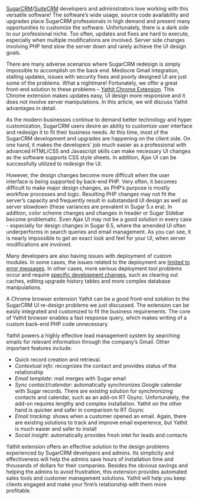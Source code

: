 [SugarCRM](https://www.sugarcrm.com)/[SuiteCRM](https://www.suitecrm.com) developers and administrators love working with this versatile software! The software’s wide usage, source code availability and upgrades place SugarCRM professionals in high demand and present many opportunities to customize the software. Unfortunately, there is a dark side to our professional niche. Too often, updates and fixes are hard to execute, especially when multiple modifications are involved. Server side changes involving PHP tend slow the server down and rarely achieve the UI design goals. 

There are many adverse scenarios where SugarCRM redesign is simply impossible to accomplish on the back end. Mediocre Gmail integration, stalling updates, issues with security fixes and poorly designed UI are just some of the problems. What a nightmare! Fortunately, we offer a great front-end solution to these problems – [Yathit Chrome Extension](https://www.yathit.com). This Chrome extension makes updates easy, UI design more responsive and it does not involve server manipulations. In this article, we will discuss Yathit advantages in detail.      
            
As the modern businesses continue to demand better technology and hyper customization, SugarCRM users desire an ability to customize user interface and redesign it to fit their business needs. At this time, most of the SugarCRM development and upgrades are happening on the client side. On one hand, it makes the developers’ job much easier as a professional with advanced HTML/CSS and Javascript skills can make necessary UI changes as the software supports CSS style sheets. In addition, Ajax UI can be successfully utilized to redesign the UI. 

However, the design changes become more difficult when the user interface is being supported by back-end PHP. Very often, it becomes difficult to make major design changes, as PHP’s purpose is mostly workflow processes and logic. Resulting PHP changes may not fit the server’s capacity and frequently result in substandard UI design as well as server slowdown (these variances are prevalent in Sugar 5.x era).  In addition, color scheme changes and changes in header or Sugar Sidebar become problematic. Even Ajax UI may not be a good solution in every case - especially for design changes in Sugar 6.5, where the amended UI often underperforms in search queries and email management. As you can see, it is nearly impossible to get an exact look and feel for your UI, when server modifications are involved.

Many developers are also having issues with deployment of custom modules. In some cases, the issues related to the deployment are [limited to error messages](http://cheleguanaco.blogspot.sg/2011/09/sugarcrm-troubleshooting-error.html). In other cases, more serious deployment tool problems occur and require [specific development changes](https://github.com/sugarcrm/sugarcrm_dev/issues/174), such as clearing out caches, editing upgrade history tables and more complex database manipulations.

A Chrome browser extension Yathit can be a good front-end solution to the SugarCRM UI re-design problems we just discussed. The extension can be easily integrated and customized to fit the business requirements. The core of Yathit browser enables a fast response query, which makes writing of a custom back-end PHP code unnecessary. 

Yathit powers a highly effective lead management system by searching emails for relevant information through the company’s Gmail. Other important features include:

* Quick record creation and retrieval.
* *Contextual info*: recognizes the contact and provides status of the relationship
* *Email template*: mail merges with Sugar email
* *Sync contact/calendar*: automatically synchronizes Google calendar with Sugar records. There are existing solution for synchronizing contacts and calendar, such as an add-on RT Gsync. Unfortunately, the add-on requires lengthy and complex installation. Yathit on the other hand is quicker and safer in comparison to RT Gsync
* *Email tracking*: shows when a customer opened an email. Again, there are existing solutions to track and improve email experience, but Yathit is much easier and safer to install 
* *Social insight*: automatically provides fresh intel for leads and contacts

Yathit extension offers an effective solution to the design problems experienced by SugarCRM developers and admins. Its simplicity and effectiveness will help the admins save hours of installation time and thousands of dollars for their companies. Besides the obvious savings and helping the admins to avoid frustration, this extension provides automated sales tools and customer management solutions. Yathit will help you keep clients engaged and make your firm’s relationship with them more profitable. 
